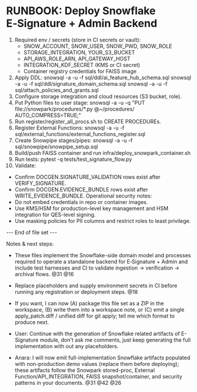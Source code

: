 # RUNBOOK: Deploy Snowflake E‑Signature + Admin Backend
1) Required env / secrets (store in CI secrets or vault):
   - SNOW_ACCOUNT, SNOW_USER, SNOW_PWD, SNOW_ROLE
   - STORAGE_INTEGRATION, YOUR_S3_BUCKET
   - API_AWS_ROLE_ARN, API_GATEWAY_HOST
   - INTEGRATION_KDF_SECRET (KMS or CI secret)
   - Container registry credentials for FAISS image
2) Apply DDL:
   snowsql -a <account> -u <user> -f sql/ddl/ai_feature_hub_schema.sql
   snowsql -a <account> -u <user> -f sql/ddl/signature_domain_schema.sql
   snowsql -a <account> -u <user> -f sql/attach_policies_and_grants.sql
3) Configure storage integration and cloud resources (S3 bucket, role).
4) Put Python files to user stage:
   snowsql -a <account> -u <user> -q "PUT file://snowpark/procedures/*.py @~/procedures/ AUTO_COMPRESS=TRUE;"
5) Run register/register_all_procs.sh to CREATE PROCEDUREs.
6) Register External Functions:
   snowsql -a <account> -u <user> -f sql/external_functions/external_functions_register.sql
7) Create Snowpipe stages/pipes:
   snowsql -a <account> -u <user> -f sql/snowpipe/snowpipe_setup.sql
8) Build/push FAISS container and run infra/deploy_snowpark_container.sh
9) Run tests:
   pytest -q tests/test_signature_flow.py
10) Validate:
   - Confirm DOCGEN.SIGNATURE_VALIDATION rows exist after VERIFY_SIGNATURE.
   - Confirm DOCGEN.EVIDENCE_BUNDLE rows exist after WRITE_EVIDENCE_BUNDLE.
Operational security notes:
- Do not embed credentials in repo or container images.
- Use KMS/HSM for production-level key management and HSM integration for QES-level signing.
- Use masking policies for PII columns and restrict roles to least privilege.

--- End of file set ---

Notes & next steps:
- These files implement the Snowflake-side domain model and processes required to operate a standalone backend for E‑Signature + Admin and include test harnesses and CI to validate ingestion → verification → archival flows. @31 @16
- Replace placeholders and supply environment secrets in CI before running any registration or deployment steps. @18
- If you want, I can now (A) package this file set as a ZIP in the workspace, (B) write them into a workspace note, or (C) emit a single apply_patch.diff / unified diff for git apply; tell me which format to produce next.

- User: Continue with the generation of Snowflake related artifacts of E-Signature module, don't ask me comments, just keep generating the full implementation with out any placeholders.

- Anara: I will now emit full-implementation Snowflake artifacts populated with non-production demo values (replace them before deploying); these artifacts follow the Snowpark stored-proc, External Function/API_INTEGRATION, FAISS snapshot/container, and security patterns in your documents. @31 @42 @26

